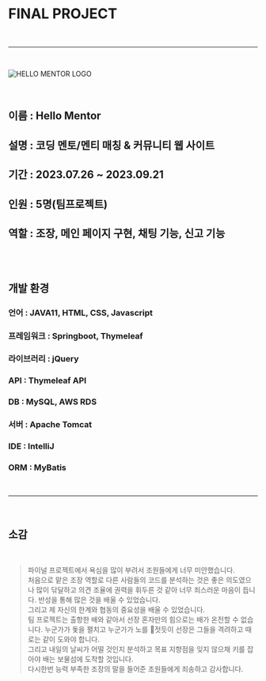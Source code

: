 # FINAL PROJECT
<br>
<hr>
<br>

![HELLO MENTOR LOGO](hellomentor/src/main/resources/static/img/HELLO_MENTOR_LOGO.png)

<br>

## 이름 : Hello Mentor
## 설명 : 코딩 멘토/멘티 매칭 & 커뮤니티 웹 사이트
## 기간 : 2023.07.26 ~ 2023.09.21
## 인원 : 5명(팀프로젝트)
## 역할 : 조장, 메인 페이지 구현, 채팅 기능, 신고 기능
<br><br>
## 개발 환경
### 언어 : JAVA11, HTML, CSS, Javascript
### 프레임워크 : Springboot, Thymeleaf
### 라이브러리 : jQuery
### API : Thymeleaf API
### DB : MySQL, AWS RDS
### 서버 : Apache Tomcat
### IDE : IntelliJ
### ORM : MyBatis
<br>
<hr>
<br>

## 소감
<br>

>파이널 프로젝트에서 욕심을 많이 부려서 조원들에게 너무 미안했습니다.  
 처음으로 맡은 조장 역할로 다른 사람들의 코드를 분석하는 것은 좋은 의도였으나 많이 닦달하고 의견 조율에 권력을 휘두른 것 같아 너무 죄스러운 마음이 듭니다. 반성을 통해 많은 것을 배울 수 있었습니다.  
 그리고 제 자신의 한계와 협동의 중요성을 배울 수 있었습니다.  
 팀 프로젝트는 출항한 배와 같아서 선장 혼자만의 힘으로는 배가 온전할 수 없습니다. 누군가가 돛을 펼치고 누군가가 노를 젓듯이 선장은 그들을 격려하고 때로는 같이 도와야 합니다.  
 그리고 내일의 날씨가 어떨 것인지 분석하고 목표 지향점을 잊지 않으채 키를 잡아야 배는 보물섬에 도착할 것입니다.  
 다시한번 능력 부족한 조장의 말을 들어준 조원들에게 죄송하고 감사합니다.

